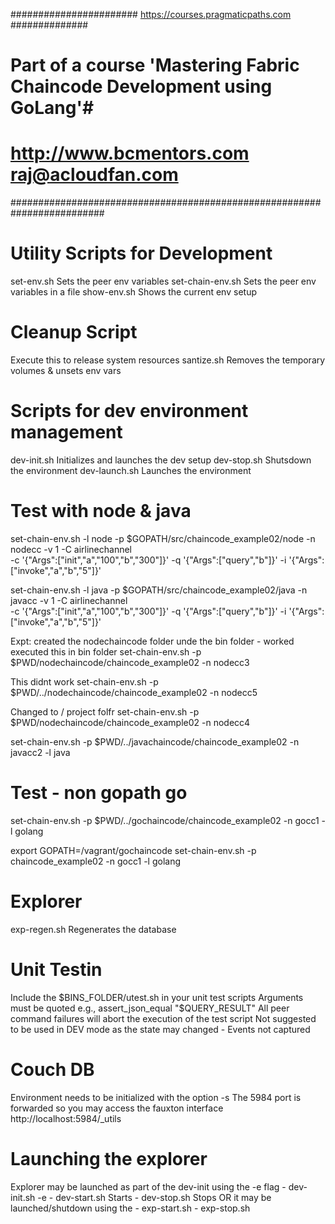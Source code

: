 ####################### https://courses.pragmaticpaths.com ##############
# Part of a course 'Mastering Fabric Chaincode Development using GoLang'#
# http://www.bcmentors.com      raj@acloudfan.com                       #
#########################################################################

Utility Scripts for Development
===============================
set-env.sh              Sets the peer env variables
set-chain-env.sh        Sets the peer env variables in a file
show-env.sh             Shows the current env setup

Cleanup Script
==============
Execute this to release system resources 
santize.sh              Removes the temporary volumes & unsets env vars

Scripts for dev environment management
======================================
dev-init.sh             Initializes and launches the dev setup
dev-stop.sh             Shutsdown the environment
dev-launch.sh           Launches the environment

Test with node & java
=====================
set-chain-env.sh   -l node -p $GOPATH/src/chaincode_example02/node -n nodecc -v 1 -C airlinechannel \
                   -c '{"Args":["init","a","100","b","300"]}' -q '{"Args":["query","b"]}' -i  '{"Args":["invoke","a","b","5"]}'

set-chain-env.sh   -l java -p $GOPATH/src/chaincode_example02/java -n javacc -v 1 -C airlinechannel \
                   -c '{"Args":["init","a","100","b","300"]}' -q '{"Args":["query","b"]}' -i  '{"Args":["invoke","a","b","5"]}'


Expt:
created the nodechaincode folder unde the bin folder - worked
executed this in bin folder
set-chain-env.sh -p $PWD/nodechaincode/chaincode_example02 -n nodecc3

This didnt work
set-chain-env.sh -p $PWD/../nodechaincode/chaincode_example02 -n nodecc5

Changed to / project folfr
set-chain-env.sh -p $PWD/nodechaincode/chaincode_example02 -n nodecc4

set-chain-env.sh -p $PWD/../javachaincode/chaincode_example02 -n javacc2 -l java

Test - non gopath go
====================
set-chain-env.sh -p $PWD/../gochaincode/chaincode_example02 -n gocc1 -l golang

export GOPATH=/vagrant/gochaincode
set-chain-env.sh -p chaincode_example02 -n gocc1 -l golang

Explorer
========
exp-regen.sh        Regenerates the database

Unit Testin
===========
Include the $BINS_FOLDER/utest.sh in your unit test scripts
Arguments must be quoted e.g., assert_json_equal "$QUERY_RESULT" 
All peer command failures will abort the execution of the test script
Not suggested to be used in DEV mode as the state may changed - 
Events not captured

Couch DB
========
Environment needs to be initialized with the option -s 
The 5984 port is forwarded so you may access the fauxton interface
http://localhost:5984/_utils

Launching the explorer
======================
Explorer may be launched as part of the dev-init using the -e flag
    - dev-init.sh -e
    - dev-start.sh      Starts 
    - dev-stop.sh       Stops
OR it may be launched/shutdown using the 
    - exp-start.sh
    - exp-stop.sh